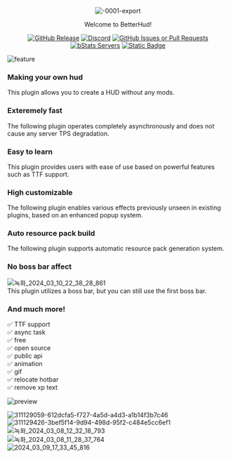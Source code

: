 <div align="center">  

![-0001-export](https://github.com/toxicity188/BetterHud/assets/114675706/ccbf4bd3-9133-44ee-b277-985eae4349ae)  

Welcome to BetterHud!     

[![GitHub Release](https://img.shields.io/github/v/release/toxicity188/BetterHud?display_name=release&style=for-the-badge&logo=kotlin)](https://github.com/toxicity188/BetterHud/releases/latest)
[![Discord](https://img.shields.io/badge/Discord-%235865F2.svg?style=for-the-badge&logo=discord&logoColor=white)](https://discord.com/invite/rePyFESDbk) 
[![GitHub Issues or Pull Requests](https://img.shields.io/github/issues/toxicity188/BetterHud?style=for-the-badge&logo=github)](https://github.com/toxicity188/BetterHud/issues) 
[![bStats Servers](https://img.shields.io/bstats/servers/21287?style=for-the-badge&logo=minecraft&label=bStats&color=0%2C150%2C136%2C0)](https://bstats.org/plugin/bukkit/BetterHud/21287)
[![Static Badge](https://img.shields.io/badge/WIKI-blue?style=for-the-badge)](https://github.com/toxicity188/BetterHud/wiki)

</div>

![feature](https://github.com/toxicity188/BetterHud/assets/114675706/71d081e8-1104-4a39-857e-489ec83d385b)  

### Making your own hud
This plugin allows you to create a HUD without any mods.

### Exteremely fast
The following plugin operates completely asynchronously and does not cause any server TPS degradation.

### Easy to learn
This plugin provides users with ease of use based on powerful features such as TTF support.

### High customizable
The following plugin enables various effects previously unseen in existing plugins, based on an enhanced popup system.

### Auto resource pack build
The following plugin supports automatic resource pack generation system.

### No boss bar affect
![녹화_2024_03_10_22_38_28_861](https://github.com/toxicity188/BetterHud/assets/114675706/23019cf7-e845-4a44-a957-a6e153f587ea)  
This plugin utilizes a boss bar, but you can still use the first boss bar.

### And much more!
✅ TTF support  
✅ async task  
✅ free  
✅ open source  
✅ public api  
✅ animation  
✅ gif  
✅ relocate hotbar  
✅ remove xp text

![preview](https://github.com/toxicity188/BetterHud/assets/114675706/cb20b9a1-3069-4bfc-ad41-de7e9783f5d9)  

![311129059-612dcfa5-f727-4a5d-a4d3-a1b14f3b7c46](https://github.com/toxicity188/BetterHud/assets/114675706/c1c8c944-b142-403c-92bf-57adcc9c5570)  
![311129426-3bef5f14-9d94-498d-95f2-c484e5cc6ef1](https://github.com/toxicity188/BetterHud/assets/114675706/a0e029e3-9615-49ca-95c8-42664f82ee6b)  
![녹화_2024_03_08_12_32_18_793](https://github.com/toxicity188/BetterHud/assets/114675706/dd5d731f-4b97-4108-83a4-78afa8ea527d)  
![녹화_2024_03_08_11_28_37_764](https://github.com/toxicity188/BetterHud/assets/114675706/a86238f9-2367-4286-b461-d8ae4b8e110b)  
![2024_03_09_17_33_45_816](https://github.com/toxicity188/BetterHud/assets/114675706/e99d1522-4975-4f3d-8bea-eb93bb62fd21)  
